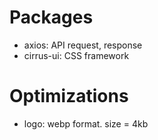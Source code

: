 # Packages

- axios: API request, response
- cirrus-ui: CSS framework

# Optimizations

- logo: webp format. size = 4kb
